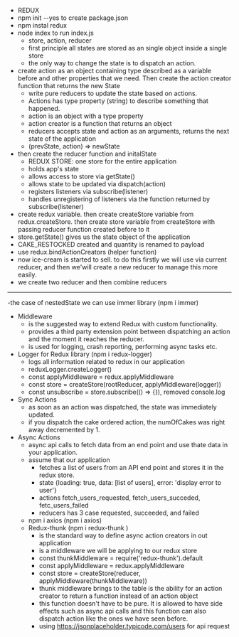 - REDUX
- npm init --yes to create package.json
- npm instal redux
- node index to run index.js
    - store, action, reducer
    - first principle all states are stored as an single object inside a single store
    - the only way to change the state is to dispatch an action.
- create action as an object containing type described as a variable before and other properties that we need. Then create the action creator function that returns the new State
    - write pure reducers to update the state based on actions.
    - Actions has type property (string) to describe something that happened.
    - action is an object with a type property
    - action creator is a function that returns an object
    - reducers accepts state and action as an arguments, returns the next state of the application
    - (prevState, action) => newState
- then create the reducer function and initalState
    - REDUX STORE: one store for the entire application
    - holds app's state
    - allows access to store via getState()
    - allows state to be updated via dispatch(action)
    - registers listeners via subscribe(listener)
    - handles unregistering of listeners via the function returned by subscribe(listener)
- create redux variable. then create createStore variable from redux.createStore. then create store variable from createStore with passing reducer function created before to it
- store.getState() gives us the state object of the application
- CAKE_RESTOCKED created and quantity is renamed to payload
- use redux.bindActionCreators (helper function)
- now ice-cream is started to sell. to do this firstly we will use via current reducer, and then we'will create a new reducer to manage this more easily.
- we create two reducer and then combine reducers
------------------------------------
-the case of nestedState we can use immer library (npm i immer)
- Middleware 
    - is the suggested way to extend Redux with custom functionality.
    - provides a third party extension point between dispatching an action and the moment it reaches the reducer.
    - is used for logging, crash reporting, performing async tasks etc.
- Logger for Redux library (npm i redux-logger)
    - logs all information related to redux in our application 
    - reduxLogger.createLogger()
    - const applyMiddleware = redux.applyMiddleware
    - const store = createStore(rootReducer, applyMiddleware(logger)) 
    - const unsubscribe = store.subscribe(() => {}), removed  console.log
- Sync Actions
    - as soon as an action was dispatched, the state was immediately updated.
    - if you dispatch the cake ordered action, the numOfCakes was right away decremented by 1.
- Async Actions
    - async api calls to fetch data from an end point and use thate data in your application.
    - assume that our application
        - fetches a list of users from an API end point and stores it in the redux store.
        - state {loading: true, data: [list of users], error: 'display error to user'}
        - actions fetch_users_requested, fetch_users_succeded, fetc_users_failed
        - reducers has 3 case requested, succeeded, and failed
    - npm i axios (npm i axios)
    - Redux-thunk (npm i redux-thunk )
        - is the standard way to define async action creators in out application
        - is a middleware we will be applying to our redux store
        - const thunkMiddleware = require('redux-thunk').default
        - const applyMiddleware = redux.applyMiddleware
        - const store = createStore(reducer, applyMiddleware(thunkMiddleware))
        - thunk middleware brings to the table is the ability for an action creator to return a function instead of an action object
        - this function doesn't have to be pure. It is allowed to have side effects such as async api calls and this function can also dispatch action like the ones we have seen before. 
        - using https://jsonplaceholder.typicode.com/users for api request
    
